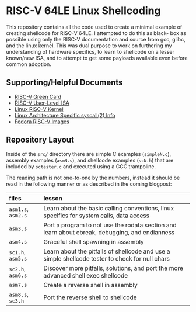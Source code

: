 RISC-V 64LE Linux Shellcoding
=============================

This repository contains all the code used to create a minimal example
of creating shellcode for RISC-V 64LE. I attempted to do this as black-
box as possible using only the RISC-V documentation and source from
gcc, glibc, and the linux kernel. This was dual purpose to work on 
furthering my understanding of hardware specifics, to learn to
shellcode on a lesser known/new ISA, and to attempt to get some 
payloads available even before common adoption.

Supporting/Helpful Documents
---------------------------- 
- [RISC-V Green Card](https://www.cl.cam.ac.uk/teaching/1617/ECAD+Arch/files/docs/RISCVGreenCardv8-20151013.pdf)
- [RISC-V User-Level ISA](https://content.riscv.org/wp-content/uploads/2017/05/riscv-spec-v2.2.pdf)
- [Linux RISC-V Kernel](https://github.com/torvalds/linux/tree/master/arch/riscv)
- [Linux Architecture Specific syscall(2) Info](http://man7.org/linux/man-pages/man2/syscall.2.html#NOTES)
- [Fedora RISC-V Images](https://fedoraproject.org/wiki/Architectures/RISC-V/Installing)

Repository Layout
-----------------
Inside of the `src/` directory there are simple C examples (`simpleN.c`),
assembly examples (`asmN.s`), and shellcode examples (`scN.h`) that are 
included by `sctester.c` and executed using a GCC trampoline.

The reading path is not one-to-one by the numbers, instead it should be
read in the following manner or as described in the coming blogpost:

| files | lesson |
| :----- | :------ |
|`asm1.s`, `asm2.s` | Learn about the basic calling conventions, linux specifics for system calls, data access |
| `asm3.s` | Port a program to not use the rodata section and learn about ebreak, debugging, and endianness |
| `asm4.s` | Graceful shell spawning in assembly |
| `sc1.h`, `asm5.s` | Learn about the pitfalls of shellcode and use a simple shellcode tester to check for null chars |
| `sc2.h`, `asm6.s` | Discover more pitfalls, solutions, and port the more advanced shell exec shellcode |
| `asm7.s` | Create a reverse shell in assembly |
| `asm8.s`, `sc3.h` | Port the reverse shell to shellcode |
